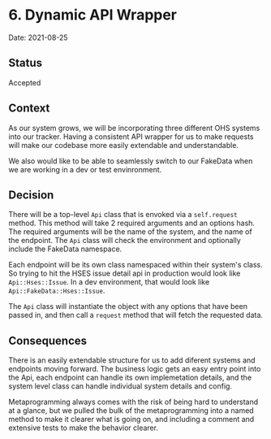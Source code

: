 # 6. Dynamic API Wrapper

Date: 2021-08-25

## Status

Accepted

## Context

As our system grows, we will be incorporating three different OHS systems into our tracker. Having a consistent API
wrapper for us to make requests will make our codebase more easily extendable and understandable.

We also would like to be able to seamlessly switch to our FakeData when we are working in a dev or test envinronment.

## Decision

There will be a top-level `Api` class that is envoked via a `self.request` method. This method will take 2 required
arguments and an options hash. The required arguments will be the name of the system, and the name of the endpoint.
The `Api` class will check the environment and optionally include the FakeData namespace.

Each endpoint will be its own class namespaced within their system's class.
So trying to hit the HSES issue detail api in production would look like `Api::Hses::Issue`. In a dev environment,
that would look like `Api::FakeData::Hses::Issue`.

The `Api` class will instantiate the object with any options that have been passed in, and then call a `request`
method that will fetch the requested data.

## Consequences

There is an easily extendable structure for us to add diferent systems and endpoints moving forward. The business
logic gets an easy entry point into the Api, each endpoint can handle its own implemetation details, and the system
level class can handle individual system details and config.

Metaprogramming always comes with the risk of being hard to understand at a glance, but we pulled the bulk of the
metaprogramming into a named method to make it clearer what is going on, and including a comment and extensive tests
to make the behavior clearer.